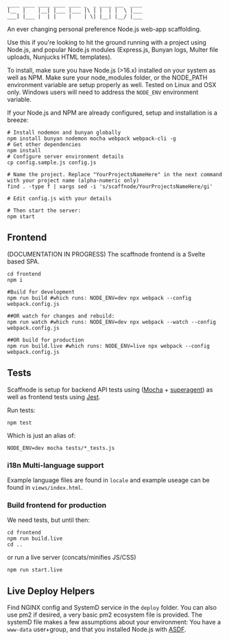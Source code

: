     ____ ____ ____ ____ ____ _  _ ____ ___  ____
    [__  |    |__| |___ |___ |\ | |  | |  \ |___
    ___] |___ |  | |    |    | \| |__| |__/ |___

An ever changing personal preference Node.js web-app scaffolding.

Use this if you're looking to hit the ground running with a project using Node.js, and popular Node.js modules (Express.js, Bunyan logs, Multer file uploads, Nunjucks HTML templates).

To install, make sure you have Node.js (>16.x) installed on your system as well as NPM. Make sure your node_modules folder, or the NODE_PATH environment variable are setup properly as well. Tested on Linux and OSX only. Windows users will need to address the `NODE_ENV` environment variable.

If your Node.js and NPM are already configured, setup and installation is a breeze:

    # Install nodemon and bunyan globally
    npm install bunyan nodemon mocha webpack webpack-cli -g
    # Get other dependencies
    npm install
    # Configure server environment details
    cp config.sample.js config.js

    # Name the project. Replace "YourProjectsNameHere" in the next command with your project name (alpha-numeric only)
    find . -type f | xargs sed -i 's/scaffnode/YourProjectsNameHere/gi'

    # Edit config.js with your details

    # Then start the server:
    npm start

## Frontend

(DOCUMENTATION IN PROGRESS) The scaffnode frontend is a Svelte based SPA.

    cd frontend
    npm i
    
    #Build for development
    npm run build #which runs: NODE_ENV=dev npx webpack --config webpack.config.js
    
    ##OR watch for changes and rebuild:
    npm run watch #which runs: NODE_ENV=dev npx webpack --watch --config webpack.config.js

    ##OR build for production
    npm run build.live #which runs: NODE_ENV=live npx webpack --config webpack.config.js
    

## Tests

Scaffnode is setup for backend API tests using ([Mocha](http://mochajs.org/) + [superagent](http://visionmedia.github.io/superagent/)) as well as frontend tests using [Jest](https://facebook.github.io/jest/).

Run tests:

    npm test

Which is just an alias of:

    NODE_ENV=dev mocha tests/*_tests.js

### i18n Multi-language support

Example language files are found in `locale` and example useage can be found in `views/index.html`.

### Build frontend for production

We need tests, but until then:

    cd frontend
    npm run build.live
    cd ..

or run a live server (concats/minifies JS/CSS)

    npm run start.live

## Live Deploy Helpers

Find NGINX config and SystemD service in the `deploy` folder. You can also use pm2 if desired, a very basic pm2 ecosystem file is provided. The systemD file makes a few assumptions about your environment: You have a `www-data` user+group, and that you installed Node.js with [ASDF](https://asdf-vm.com).
